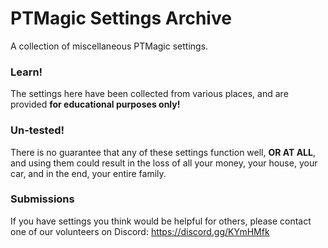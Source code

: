 # PTMagic Settings Archive

A collection of miscellaneous PTMagic settings.

### Learn!
The settings here have been collected from various places, and are provided __for educational purposes only!__

### Un-tested!
There is no guarantee that any of these settings function well, __OR AT ALL__,  and using them could result in the loss of all your money, your house, your car, and in the end, your entire family.

### Submissions
If you have settings you think would be helpful for others, please contact one of our volunteers on Discord: https://discord.gg/KYmHMfk

